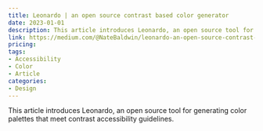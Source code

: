 ```yaml
---
title: Leonardo | an open source contrast based color generator
date: 2023-01-01
description: This article introduces Leonardo, an open source tool for generating color palettes that meet contrast accessibility guidelines.
link: https://medium.com/@NateBaldwin/leonardo-an-open-source-contrast-based-color-generator-92d61b6521d2
pricing: 
tags: 
- Accessibility
- Color
- Article
categories: 
- Design
---
```


This article introduces Leonardo, an open source tool for generating color palettes that meet contrast accessibility guidelines.